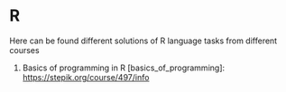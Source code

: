# R

Here can be found different solutions of R language tasks from different courses

1. Basics of programming in R \[basics_of_programming\]: https://stepik.org/course/497/info
